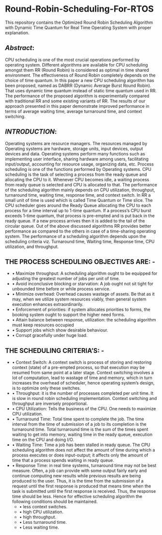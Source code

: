 # Round-Robin-Scheduling-For-RTOS
This repository contains the Optimized Round Robin Scheduling Algorithm with Dynamic Time Quantum for Real Time Operating System with proper explanation.

## __*Abstract*__: 
CPU scheduling is one of the most crucial operations performed by operating system. Different algorithms are available for CPU scheduling amongst them RR (Round Robin) is considered as optimal in time shared environment. The effectiveness of Round Robin completely depends on the choice of time quantum. In this paper a new CPU scheduling algorithm has been proposed, named as DABRR (Dynamic Average Burst Round Robin). That uses dynamic time quantum instead of static time quantum used in RR. The performance of the proposed algorithm is experimentally compared with traditional RR and some existing variants of RR. The results of our approach presented in this paper demonstrate improved performance in terms of average waiting time, average turnaround time, and context switching.

## __*INTRODUCTION*__:
Operating systems are resource managers. The resources managed by Operating systems are hardware, storage units, input devices, output devices and data. Operating systems perform many functions such as implementing user interface, sharing hardware among users, facilitating input/output, accounting for resource usage, organizing data, etc. Process scheduling is one of the functions performed by Operating systems. CPU scheduling is the task of selecting a process from the ready queue and allocating the CPU to it. Whenever CPU becomes idle, a waiting process from ready queue is selected and CPU is allocated to that. The performance of the scheduling algorithm mainly depends on CPU utilization, throughput, turnaround time, waiting time, response time, and context switch.
In RR a small unit of time is used which is called Time Quantum or Time slice. The CPU scheduler goes around the Ready Queue allocating the CPU to each process for a time interval up to 1-time quantum. If a process’s CPU burst exceeds 1-time quantum, that process is pre-empted and is put back in the ready queue. If a new process arrives then it is added to the tail of the circular queue. Out of the above discussed algorithms RR provides better performance as compared to the others in case of a time-sharing operating system. The performance of a scheduling algorithm depends upon the scheduling criteria viz. Turnaround time, Waiting time, Response time, CPU utilization, and throughput.

## THE PROCESS SCHEDULING OBJECTIVES ARE: -
* • Maximize throughput: A scheduling algorithm ought to be equipped for adjusting the greatest number of jobs per unit of time.
* • Avoid inconclusive blocking or starvation: A job ought not sit tight for unbounded time before or while process service.
* • Minimize overhead: Overhead causes wastage of assets. Be that as it may, when we utilize system resources viably, then general system execution enhances extraordinarily.
* • Enforcement of priorities: if system allocates priorities to forms, the booking system ought to support the higher need forms.
* • Attain balance between response, utilization: the scheduling algorithm must keep resources occupied
* • Support jobs which show desirable behaviour.
* • Corrupt gracefully under huge load.


## THE SCHEDULING CRITERIA’S: -
* • Context Switch: A context switch is process of storing and restoring context (state) of a pre-empted process, so that execution may be resumed from same point at a later stage. Context switching involves a lot of computation, lead to wastage of time and memory, which in turn increases the overhead of scheduler, hence operating system’s design, is to optimize only these switches.
* • Throughput: it is the number of processes completed per unit time. It is slow in round robin scheduling implementation. Context switching and throughput are inversely proportional.
* • CPU Utilization: Tells the business of the CPU. One needs to maximize CPU utilization.
* • Turnaround Time: Total time spent to complete the job. The time interval from the time of submission of a job to its completion is the turnaround time. Total turnaround time is the sum of the times spent waiting to get into memory, waiting time in the ready queue, execution time on the CPU and doing I/O.
* • Waiting Time: Time a job has been stalled in ready queue. The CPU scheduling algorithm does not affect the amount of time during which a process executes or does input-output; it affects only the amount of time that a process spends waiting in ready queue.
* • Response Time: in real time systems, turnaround time may not be best measure. Often, a job can provide with some output fairly early and continue computing new results while previous results are being produced to the user. Thus, it is the time from the submission of a request until the first response is produced that means time when the task is submitted until the first response is received. Thus, the response time should be less.
Hence for effective scheduling algorithm the following conditions should be maintained.
  * • less context switches.
  * • high CPU utilization.
  * • high throughput.
  * • Less turnaround time.
  * • Less waiting time.
